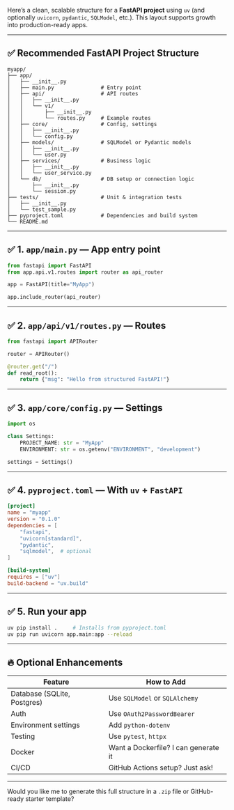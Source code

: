 Here’s a clean, scalable structure for a **FastAPI project** using `uv` (and optionally `uvicorn`, `pydantic`, `SQLModel`, etc.). This layout supports growth into production-ready apps.

---

## ✅ Recommended FastAPI Project Structure

```
myapp/
├── app/
│   ├── __init__.py
│   ├── main.py               # Entry point
│   ├── api/                  # API routes
│   │   ├── __init__.py
│   │   └── v1/
│   │       ├── __init__.py
│   │       └── routes.py     # Example routes
│   ├── core/                 # Config, settings
│   │   ├── __init__.py
│   │   └── config.py
│   ├── models/               # SQLModel or Pydantic models
│   │   ├── __init__.py
│   │   └── user.py
│   ├── services/             # Business logic
│   │   ├── __init__.py
│   │   └── user_service.py
│   └── db/                   # DB setup or connection logic
│       ├── __init__.py
│       └── session.py
├── tests/                    # Unit & integration tests
│   ├── __init__.py
│   └── test_sample.py
├── pyproject.toml            # Dependencies and build system
└── README.md
```

---

## ✅ 1. `app/main.py` — App entry point

```python
from fastapi import FastAPI
from app.api.v1.routes import router as api_router

app = FastAPI(title="MyApp")

app.include_router(api_router)
```

---

## ✅ 2. `app/api/v1/routes.py` — Routes

```python
from fastapi import APIRouter

router = APIRouter()

@router.get("/")
def read_root():
    return {"msg": "Hello from structured FastAPI!"}
```

---

## ✅ 3. `app/core/config.py` — Settings

```python
import os

class Settings:
    PROJECT_NAME: str = "MyApp"
    ENVIRONMENT: str = os.getenv("ENVIRONMENT", "development")

settings = Settings()
```

---

## ✅ 4. `pyproject.toml` — With `uv` + `FastAPI`

```toml
[project]
name = "myapp"
version = "0.1.0"
dependencies = [
    "fastapi",
    "uvicorn[standard]",
    "pydantic",
    "sqlmodel",  # optional
]

[build-system]
requires = ["uv"]
build-backend = "uv.build"
```

---

## ✅ 5. Run your app

```bash
uv pip install .     # Installs from pyproject.toml
uv pip run uvicorn app.main:app --reload
```

---

## 🔥 Optional Enhancements

| Feature                     | How to Add                           |
| --------------------------- | ------------------------------------ |
| Database (SQLite, Postgres) | Use `SQLModel` or `SQLAlchemy`       |
| Auth                        | Use `OAuth2PasswordBearer`           |
| Environment settings        | Add `python-dotenv`                  |
| Testing                     | Use `pytest`, `httpx`                |
| Docker                      | Want a Dockerfile? I can generate it |
| CI/CD                       | GitHub Actions setup? Just ask!      |

---

Would you like me to generate this full structure in a `.zip` file or GitHub-ready starter template?
